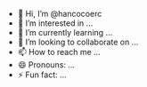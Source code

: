 - 👋 Hi, I’m @hancocoerc
- 👀 I’m interested in ...
- 🌱 I’m currently learning ...
- 💞️ I’m looking to collaborate on ...
- 📫 How to reach me ...
- 😄 Pronouns: ...
- ⚡ Fun fact: ...

<!---
hancocoerc/hancocoerc is a ✨ special ✨ repository because its `README.md` (this file) appears on your GitHub profile.
You can click the Preview link to take a look at your changes.
--->
